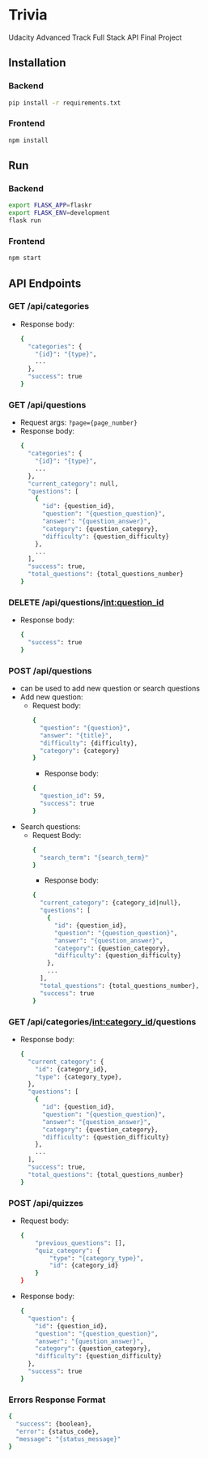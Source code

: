 # Trivia

Udacity Advanced Track Full Stack API Final Project

## Installation
### Backend
```bash
pip install -r requirements.txt
```

### Frontend
```bash
npm install
```

## Run
### Backend
```bash
export FLASK_APP=flaskr
export FLASK_ENV=development
flask run
```
### Frontend
```bash
npm start
```

## API Endpoints
### GET /api/categories
- Response body:
  ```bash
  {
    "categories": {
      "{id}": "{type}",
      ...
    }, 
    "success": true
  }
  ```

### GET /api/questions
- Request args: ```?page={page_number}```
- Response body:
  ```bash
  {
    "categories": {
      "{id}": "{type}",
      ...
    }, 
    "current_category": null, 
    "questions": [
      {
        "id": {question_id}, 
        "question": "{question_question}",
        "answer": "{question_answer}", 
        "category": {question_category}, 
        "difficulty": {question_difficulty}
      },
      ...
    ], 
    "success": true, 
    "total_questions": {total_questions_number}
  }
  ```

### DELETE /api/questions/<int:question_id>
- Response body:
  ```bash
  {
    "success": true
  }
  ```

### POST /api/questions
- can be used to add new question or search questions
- Add new question:
    - Request body:
      ```bash
      {
        "question": "{question}",
        "answer": "{title}",
        "difficulty": {difficulty},
        "category": {category}
      }
      ```
      - Response body:
      ```bash
      {
        "question_id": 59, 
        "success": true
      }
      ```
- Search questions:
  - Request Body:
    ```bash
    {
      "search_term": "{search_term}"
    }
    ```
    - Response body:
    ```bash
    {
      "current_category": {category_id|null}, 
      "questions": [
        {
          "id": {question_id}, 
          "question": "{question_question}",
          "answer": "{question_answer}", 
          "category": {question_category}, 
          "difficulty": {question_difficulty}
        },
        ...
      ],
      "total_questions": {total_questions_number},
      "success": true
    }
    ```

### GET /api/categories/<int:category_id>/questions
- Response body:
  ```bash
  {
    "current_category": {
      "id": {category_id},
      "type": {category_type},
    }, 
    "questions": [
      {
        "id": {question_id}, 
        "question": "{question_question}",
        "answer": "{question_answer}", 
        "category": {question_category}, 
        "difficulty": {question_difficulty}
      },
      ...
    ], 
    "success": true, 
    "total_questions": {total_questions_number}
  }
  ```

### POST /api/quizzes
- Request body:
  ```bash
  {
      "previous_questions": [],
      "quiz_category": {
          "type": "{category_type}",
          "id": {category_id}
      }
  }
  ```
- Response body:
  ```bash
  {
    "question": {
      "id": {question_id}, 
      "question": "{question_question}",
      "answer": "{question_answer}", 
      "category": {question_category}, 
      "difficulty": {question_difficulty}
    },
    "success": true
  }
  ```

### Errors Response Format
```bash
{
  "success": {boolean},
  "error": {status_code},
  "message": "{status_message}"
}
```